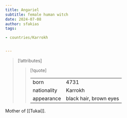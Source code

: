 ```yaml
---
title: Angariel
subtitle: female human witch
date: 2024-07-08
author: sfakias
tags:

- countries/Karrokh


---
```

> [!attributes]
> 
> > [!quote]
> >
> > | | |
> > | --- | --- |
> > | born | 4731 |
> > | nationality | Karrokh |
> > | appearance | black hair, brown eyes |


Mother of [[Tukai]].